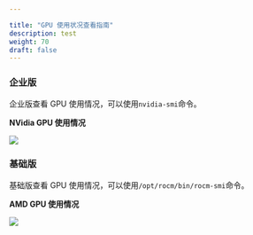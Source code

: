 ```yaml
---

title: "GPU 使用状况查看指南"
description: test
weight: 70
draft: false
---
```


### 企业版

企业版查看 GPU 使用情况，可以使用`nvidia-smi`命令。

**NVidia GPU 使用情况**

![](../../_images/GPU_NVidia.png)

### 基础版

基础版查看 GPU 使用情况，可以使用`/opt/rocm/bin/rocm-smi`命令。

**AMD GPU 使用情况**

![](../../_images/GPU_AMD.png)
